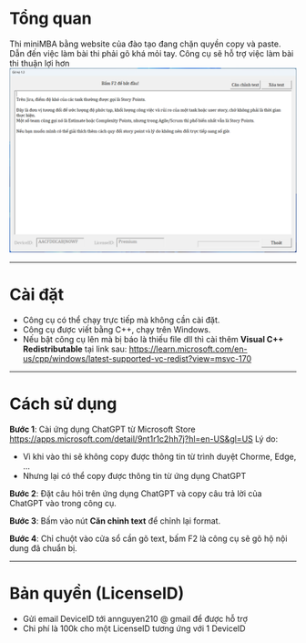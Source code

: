 # Tổng quan
Thi miniMBA bằng website của đào tạo đang chặn quyền copy và paste.
Dẫn đến việc làm bài thi phải gõ khá mỏi tay.
Công cụ sẽ hỗ trợ việc làm bài thi thuận lợi hơn
![](GoHo.png)

------------

# Cài đặt
+ Công cụ có thể chạy trực tiếp mà không cần cài đặt. 
+ Công cụ được viết bằng C++, chạy trên Windows.
+ Nếu bật công cụ lên mà bị báo là thiếu file dll thì cài thêm **Visual C++ Redistributable** tại link sau:
https://learn.microsoft.com/en-us/cpp/windows/latest-supported-vc-redist?view=msvc-170

------------


# Cách sử dụng
**Bước 1**: Cài ứng dụng ChatGPT từ Microsoft Store https://apps.microsoft.com/detail/9nt1r1c2hh7j?hl=en-US&gl=US
Lý do: 
+ Vì khi vào thi sẽ không copy được thông tin từ trình duyệt Chorme, Edge, ...
+ Nhưng lại có thể copy được thông tin từ ứng dụng ChatGPT

**Bước 2**: Đặt câu hỏi trên ứng dụng ChatGPT và copy câu trả lời của ChatGPT vào trong công cụ.

**Bước 3**: Bấm vào nút **Căn chỉnh text** để chỉnh lại format.

**Bước 4**: Chỉ chuột vào cửa sổ cần gõ text, bấm F2 là công cụ sẽ gõ hộ nội dung đã chuẩn bị.

------------


# Bản quyền (LicenseID)
+ Gửi email DeviceID tới annguyen210 @ gmail để được hỗ trợ
+ Chi phí là 100k cho một LicenseID tương ứng với 1 DeviceID

